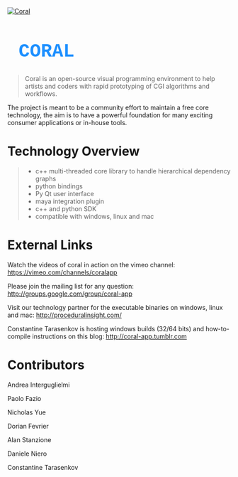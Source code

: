 <div>
  <a href="/"> <img src="https://lh3.googleusercontent.com/5JfUtCuDypt9mUkEn5vxkdDGw_8PGCtKjGqF0-Y1c_RDE6rKsRZfM3nQuDuAlPJHMCc1=s89"  alt="Coral"> </a>
  <h1 align="left"style="font-weight:bold; font-size:300%; font-family:courier;color:DodgerBlue ;">&nbsp;CORAL&nbsp;</h1>
</div>




>Coral is an open-source visual programming environment
to help artists and coders with rapid prototyping of CGI algorithms and workflows.

The project is meant to be a community effort to maintain a free core technology, 
the aim is to have a powerful foundation for many exciting consumer applications or in-house tools.

# Technology Overview

>- c++ multi-threaded core library to handle hierarchical dependency graphs
>- python bindings
>- Py Qt user interface
>- maya integration plugin
>- c++ and python SDK
>- compatible with windows, linux and mac

# External Links

Watch the videos of coral in action on the vimeo channel:
https://vimeo.com/channels/coralapp

Please join the mailing list for any question: 
http://groups.google.com/group/coral-app

Visit our technology partner for the executable binaries on windows, linux and mac:
http://proceduralinsight.com/

Constantine Tarasenkov is hosting windows builds (32/64 bits) and how-to-compile instructions on this blog: 
http://coral-app.tumblr.com

# Contributors

Andrea Interguglielmi

Paolo Fazio

Nicholas Yue

Dorian Fevrier

Alan Stanzione

Daniele Niero

Constantine Tarasenkov
